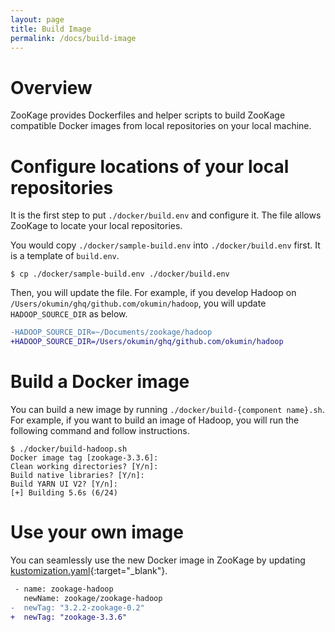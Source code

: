 ```yaml
---
layout: page
title: Build Image
permalink: /docs/build-image
---
```


# Overview

ZooKage provides Dockerfiles and helper scripts to build ZooKage compatible Docker images from local repositories on your local machine.

# Configure locations of your local repositories

It is the first step to put `./docker/build.env` and configure it. The file allows ZooKage to locate your local repositories.

You would copy `./docker/sample-build.env` into `./docker/build.env` first. It is a template of `build.env`.

```console
$ cp ./docker/sample-build.env ./docker/build.env
```

Then, you will update the file. For example, if you develop Hadoop on `/Users/okumin/ghq/github.com/okumin/hadoop`, you will update `HADOOP_SOURCE_DIR` as below.

```diff
-HADOOP_SOURCE_DIR=~/Documents/zookage/hadoop
+HADOOP_SOURCE_DIR=/Users/okumin/ghq/github.com/okumin/hadoop
```

# Build a Docker image

You can build a new image by running `./docker/build-{component name}.sh`. For example, if you want to build an image of Hadoop, you will run the following command and follow instructions.

```console
$ ./docker/build-hadoop.sh
Docker image tag [zookage-3.3.6]:
Clean working directories? [Y/n]:
Build native libraries? [Y/n]:
Build YARN UI V2? [Y/n]:
[+] Building 5.6s (6/24)
```

# Use your own image

You can seamlessly use the new Docker image in ZooKage by updating [kustomization.yaml](https://github.com/zookage/zookage/blob/main/kubernetes/kustomization.yaml){:target="_blank"}.

```diff
 - name: zookage-hadoop
   newName: zookage/zookage-hadoop
-  newTag: "3.2.2-zookage-0.2"
+  newTag: "zookage-3.3.6"
```
